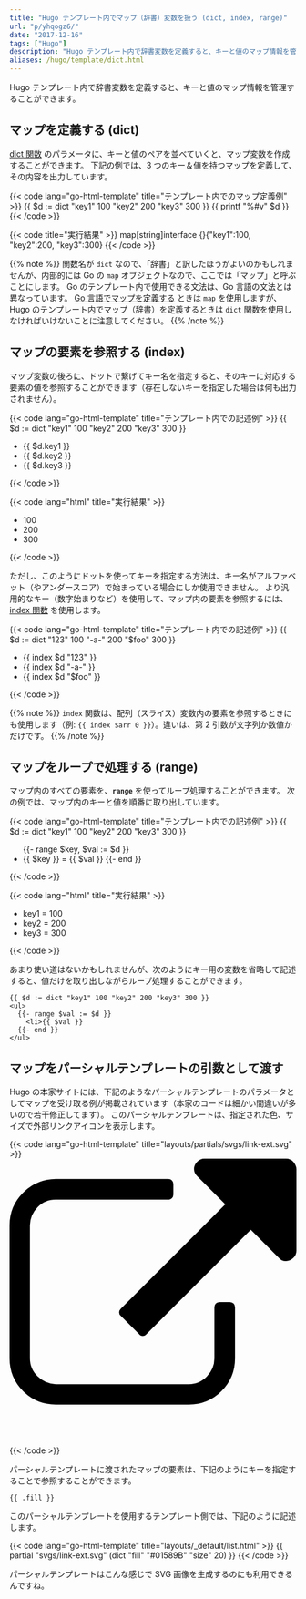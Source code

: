 ```yaml
---
title: "Hugo テンプレート内でマップ（辞書）変数を扱う (dict, index, range)"
url: "p/yhqogz6/"
date: "2017-12-16"
tags: ["Hugo"]
description: "Hugo テンプレート内で辞書変数を定義すると、キーと値のマップ情報を管理することができます。"
aliases: /hugo/template/dict.html
---
```


Hugo テンプレート内で辞書変数を定義すると、キーと値のマップ情報を管理することができます。

マップを定義する (dict)
----

[dict 関数](https://gohugo.io/functions/dict/) のパラメータに、キーと値のペアを並べていくと、マップ変数を作成することができます。
下記の例では、3 つのキー＆値を持つマップを定義して、その内容を出力しています。

{{< code lang="go-html-template" title="テンプレート内でのマップ定義例" >}}
{{ $d := dict "key1" 100 "key2" 200 "key3" 300 }}
{{ printf "%#v" $d }}
{{< /code >}}

{{< code title="実行結果" >}}
map[string]interface {}{"key1":100, "key2":200, "key3":300}
{{< /code >}}

{{% note %}}
関数名が `dict` なので、「辞書」と訳したほうがよいのかもしれませんが、内部的には Go の `map` オブジェクトなので、ここでは「マップ」と呼ぶことにします。
Go のテンプレート内で使用できる文法は、Go 言語の文法とは異なっています。
[Go 言語でマップを定義する](/p/5cgjnqt/) ときは `map` を使用しますが、Hugo のテンプレート内でマップ（辞書）を定義するときは `dict` 関数を使用しなければいけないことに注意してください。
{{% /note %}}


マップの要素を参照する (index)
----

マップ変数の後ろに、ドットで繋げてキー名を指定すると、そのキーに対応する要素の値を参照することができます（存在しないキーを指定した場合は何も出力されません）。

{{< code lang="go-html-template" title="テンプレート内での記述例" >}}
{{ $d := dict "key1" 100 "key2" 200 "key3" 300 }}
<ul>
  <li>{{ $d.key1 }}
  <li>{{ $d.key2 }}
  <li>{{ $d.key3 }}
</ul>
{{< /code >}}

{{< code lang="html" title="実行結果" >}}
<ul>
  <li>100
  <li>200
  <li>300
</ul>
{{< /code >}}

ただし、このようにドットを使ってキーを指定する方法は、キー名がアルファベット（やアンダースコア）で始まっている場合にしか使用できません。
より汎用的なキー（数字始まりなど）を使用して、マップ内の要素を参照するには、[index 関数](https://gohugo.io/functions/index-function/) を使用します。

{{< code lang="go-html-template" title="テンプレート内での記述例" >}}
{{ $d := dict "123" 100 "-a-" 200 "$foo" 300 }}
<ul>
  <li>{{ index $d "123" }}
  <li>{{ index $d "-a-" }}
  <li>{{ index $d "$foo" }}
</ul>
{{< /code >}}

{{% note %}}
`index` 関数は、配列（スライス）変数内の要素を参照するときにも使用します（例: `{{ index $arr 0 }}`）。違いは、第 2 引数が文字列か数値かだけです。
{{% /note %}}


マップをループで処理する (range)
----

マップ内のすべての要素を、__`range`__ を使ってループ処理することができます。
次の例では、マップ内のキーと値を順番に取り出しています。

{{< code lang="go-html-template" title="テンプレート内での記述例" >}}
{{ $d := dict "key1" 100 "key2" 200 "key3" 300 }}
<ul>
  {{- range $key, $val := $d }}
    <li>{{ $key }} = {{ $val }}
  {{- end }}
</ul>
{{< /code >}}

{{< code lang="html" title="実行結果" >}}
<ul>
  <li>key1 = 100
  <li>key2 = 200
  <li>key3 = 300
</ul>
{{< /code >}}

あまり使い道はないかもしれませんが、次のようにキー用の変数を省略して記述すると、値だけを取り出しながらループ処理することができます。

```go-html-template
{{ $d := dict "key1" 100 "key2" 200 "key3" 300 }}
<ul>
  {{- range $val := $d }}
    <li>{{ $val }}
  {{- end }}
</ul>
```


マップをパーシャルテンプレートの引数として渡す
----

Hugo の本家サイトには、下記のようなパーシャルテンプレートのパラメータとしてマップを受け取る例が掲載されています（本家のコードは細かい間違いが多いので若干修正してます）。
このパーシャルテンプレートは、指定された色、サイズで外部リンクアイコンを表示します。

{{< code lang="go-html-template" title="layouts/partials/svgs/link-ext.svg" >}}
<svg version="1.1" xmlns="http://www.w3.org/2000/svg" xmlns:xlink="http://www.w3.org/1999/xlink" fill="{{ .fill }}" width="{{ .size }}" height="{{ .size }}" viewBox="0 0 32 32" aria-label="External Link">
<path d="M25.152 16.576v5.696q0 2.144-1.504 3.648t-3.648 1.504h-14.848q-2.144 0-3.648-1.504t-1.504-3.648v-14.848q0-2.112 1.504-3.616t3.648-1.536h12.576q0.224 0 0.384 0.16t0.16 0.416v1.152q0 0.256-0.16 0.416t-0.384 0.16h-12.576q-1.184 0-2.016 0.832t-0.864 2.016v14.848q0 1.184 0.864 2.016t2.016 0.864h14.848q1.184 0 2.016-0.864t0.832-2.016v-5.696q0-0.256 0.16-0.416t0.416-0.16h1.152q0.256 0 0.416 0.16t0.16 0.416zM32 1.152v9.12q0 0.48-0.352 0.8t-0.8 0.352-0.8-0.352l-3.136-3.136-11.648 11.648q-0.16 0.192-0.416 0.192t-0.384-0.192l-2.048-2.048q-0.192-0.16-0.192-0.384t0.192-0.416l11.648-11.648-3.136-3.136q-0.352-0.352-0.352-0.8t0.352-0.8 0.8-0.352h9.12q0.48 0 0.8 0.352t0.352 0.8z"></path>
</svg>
{{< /code >}}

パーシャルテンプレートに渡されたマップの要素は、下記のようにキーを指定することで参照することができます。

```go-html-template
{{ .fill }}
```

このパーシャルテンプレートを使用するテンプレート側では、下記のように記述します。

{{< code lang="go-html-template" title="layouts/_default/list.html" >}}
{{ partial "svgs/link-ext.svg" (dict "fill" "#01589B" "size" 20) }}
{{< /code >}}

パーシャルテンプレートはこんな感じで SVG 画像を生成するのにも利用できるんですね。

